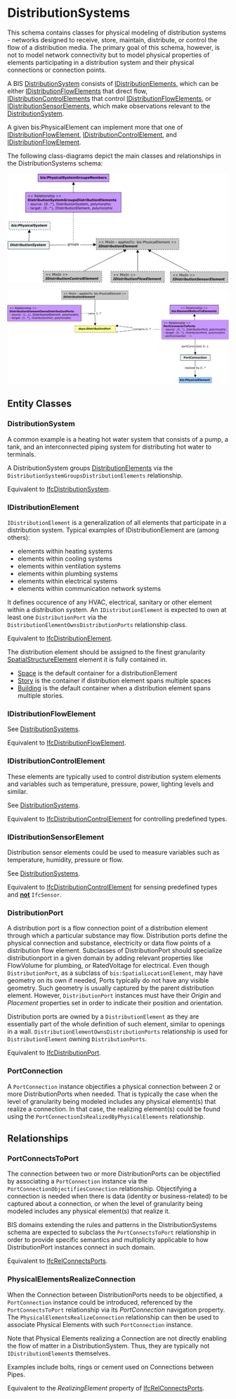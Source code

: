﻿---
noEditThisPage: true
remarksTarget: DistributionSystems.ecschema.md
---

# DistributionSystems

This schema contains classes for physical modeling of distribution systems - networks designed to receive, store, maintain, distribute, or control the flow of a distribution media. The primary goal of this schema, however, is not to model network connectivity but to model physical properties of elements participating in a distribution system and their physical connections or connection points.

A BIS [DistributionSystem](#distributionsystem) consists of [IDistributionElements](#idistributionelement), which can be either [IDistributionFlowElements](#idistributionflowelement) that direct flow, [IDistributionControlElements](#idistributioncontrolelement) that control [IDistributionFlowElements](#idistributionflowelement), or [IDistributionSensorElements](#idistributionsensorelement), which make observations relevant to the [DistributionSystem](#distributionsystem).

A given bis:PhysicalElement can implement more that one of [IDistributionFlowElement](#idistributionflowelement), [IDistributionControlElement](#idistributioncontrolelement), and [IDistributionFlowElement](#idistributionflowelement).

The following class-diagrams depict the main classes and relationships in the DistributionSystems schema:

![DistributionSystems](./media/DistributionSystems.png)

![DistributionPorts](./media/DistributionPorts.png)

## Entity Classes

### DistributionSystem

A common example is a heating hot water system that consists of a pump, a tank, and an interconnected piping system for distributing hot water to terminals.

A DistributionSystem groups [DistributionElements](#IDistributionElement) via the `DistributionSystemGroupsDistributionElements` relationship.

Equivalent to [IfcDistributionSystem](https://standards.buildingsmart.org/IFC/RELEASE/IFC4_3/HTML/lexical/IfcDistributionSystem.htm).

### IDistributionElement

`IDistributionElement` is a generalization of all elements that participate in a distribution system. Typical examples of IDistributionElement are (among others):

- elements within heating systems
- elements within cooling systems
- elements within ventilation systems
- elements within plumbing systems
- elements within electrical systems
- elements within communication network systems

It defines occurence of any HVAC, electrical, sanitary or other element within a distribution system. An `IDistributionElement` is expected to own at least one `DistributionPort` via the `DistributionElementOwnsDistributionPorts` relationship class.

Equivalent to [IfcDistributionElement](https://standards.buildingsmart.org/IFC/RELEASE/IFC4_3/HTML/lexical/IfcDistributionElement.htm).

The distribution element should be assigned to the finest granularity [SpatialStructureElement](./spatialcomposition.ecschema/#spatialstructureelement) element it is fully contained in.

- [Space](./buildingspatial.ecschema/#space) is the default container for a distributionElement
- [Story](./buildingspatial.ecschema/#story) is the container if distribution element spans multiple spaces
- [Building](./buildingspatial.ecschema/#building) is the default container when a distribution element spans multiple stories.

### IDistributionFlowElement

See [DistributionSystems](#distributionsystems).

Equivalent to [IfcDistributionFlowElement](https://standards.buildingsmart.org/IFC/RELEASE/IFC4_3/HTML/lexical/IfcDistributionFlowElement.htm).

### IDistributionControlElement

These elements are typically used to control distribution system elements and variables such as temperature, pressure, power, lighting levels and similar.

See [DistributionSystems](#distributionsystems).

Equivalent to [IfcDistributionControlElement](https://standards.buildingsmart.org/IFC/RELEASE/IFC4_3/HTML/lexical/IfcDistributionControlElement.htm) for controlling predefined types.

### IDistributionSensorElement

Distribution sensor elements could be used to measure variables such as temperature, humidity, pressure or flow.

See [DistributionSystems](#distributionsystems).

Equivalent to [IfcDistributionControlElement](https://standards.buildingsmart.org/IFC/RELEASE/IFC4_3/HTML/lexical/IfcDistributionControlElement.htm) for sensing predefined types and <b><u>not</u></b> `IfcSensor`.

### DistributionPort

A distribution port is a flow connection point of a distribution element through which a particular substance may flow.
Distribution ports define the physical connection and substance, electricity or data flow points of a distribution flow element. Subclasses of DistributionPort should specialize distributionport in a given domain by adding relevant properties like FlowVolume for plumbing, or RatedVoltage for electrical. Even though `DistributionPort`, as a subclass of `bis:SpatialLocationElement`, may have geometry on its own if needed, Ports typically do not have any visible geometry. Such geometry is usually captured by the parent distribution element. However, `DistributionPort` instances must have their _Origin_ and _Placement_ properties set in order to indicate their position and orientation.

Distribution ports are owned by a `DistributionElement` as they are essentially part of the whole definition of such element, similar to openings in a wall. `DistributionElementOwnsDistributionPorts` relationship is used for `DistributionElement` owning `DistributionPorts`.

Equivalent to [IfcDistributionPort](https://standards.buildingsmart.org/IFC/RELEASE/IFC4_3/HTML/lexical/IfcDistributionPort.htm).

### PortConnection

A `PortConnection` instance objectifies a physical connection between 2 or more DistributionPorts when needed. That is typically the case when the level of granularity being modeled includes any physical element(s) that realize a connection. In that case, the realizing element(s) could be found using the `PortConnectionIsRealizedByPhysicalElements` relationship.

## Relationships

### PortConnectsToPort

The connection between two or more DistributionPorts can be objectified by associating a `PortConnection` instance via the `PortConnectionObjectifiesConnection` relationship. Objectifying a connection is needed when there is data (identity or business-related) to be captured about a connection, or when the level of granularity being modeled includes any physical element(s) that realize it.

BIS domains extending the rules and patterns in the DistributionSystems schema are expected to subclass the `PortConnectsToPort` relationship in order to provide specific semantics and multiplicity applicable to how DistributionPort instances connect in such domain.

Equivalent to [IfcRelConnectsPorts](https://standards.buildingsmart.org/IFC/RELEASE/IFC4_3/HTML/lexical/IfcRelConnectsPorts.htm).

### PhysicalElementsRealizeConnection

When the Connection between DistributionPorts needs to be objectified, a `PortConnection` instance could be introduced, referenced by the `PortConnectsToPort` relationship via its _PortConnection_ navigation property. The `PhysicalElementsRealizeConnection` relationship can then be used to associate Physical Elements with such `PortConnection` instance.

Note that Physical Elements realizing a Connection are not directly enabling the flow of matter in a DistributionSystem. Thus, they are typically not `IDistributionElement`s themselves. 

Examples include bolts, rings or cement used on Connections between Pipes.

Equivalent to the _RealizingElement_ property of [IfcRelConnectsPorts](https://standards.buildingsmart.org/IFC/RELEASE/IFC4_3/HTML/lexical/IfcRelConnectsPorts.htm).